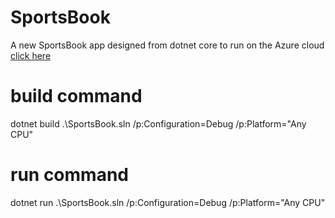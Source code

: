 # SportsBook
A new SportsBook app designed from dotnet core to run on the Azure cloud <a href="https://cullens-sportsbook.azurewebsites.net/">click here</a>

# build command
dotnet build .\\SportsBook.sln /p:Configuration=Debug /p:Platform="Any CPU"

# run command
dotnet run .\\SportsBook.sln /p:Configuration=Debug /p:Platform="Any CPU"
